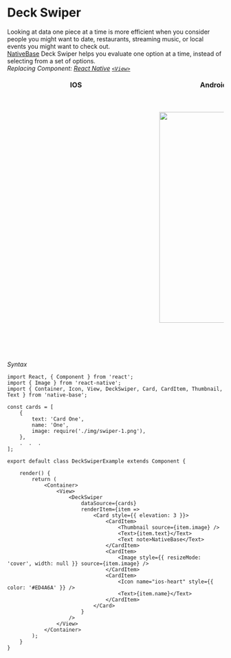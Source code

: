 # Deck Swiper

Looking at data one piece at a time is more efficient when you consider people you might want to date, restaurants, streaming music, or local events you might want to check out. <br />
[NativeBase](http://nativebase.io/) Deck Swiper helps you evaluate one option at a time, instead of selecting from a set of options.<br />
*Replacing Component: [React Native](https://facebook.github.io/react-native/) [<code>&lt;View></code>](https://facebook.github.io/react-native/docs/view.html)*

<table>
      <thead>
        <tr style="border-style: hidden">
          <th style="border-style: hidden; padding-right: 34px;">IOS</th>
          <th style="padding-right: 140px;">Android</th>
        </tr>
      </thead>
      <thead>
        <tr style="border-style: hidden">
          <th style="border-style: hidden"><div style="background: url(../assets/iphone.png) no-repeat; padding: 63px 20px 100px 18px; width: 292px"><img src="{{('../assets/ios/components/deck-swiper.gif')}}" alt="" /></div></th>
          <th><div style="background: url(../assets/android.png) no-repeat; padding: 45px 118px 68px 0px; background-size: 292px 576px;"><img height="490" width="266" src="{{('../assets/android/components/deck-swiper.gif')}}" alt="" /></div></th>
        </tr>
      </thead>
    </table>

*Syntax*

<pre class="line-numbers"><code class="language-jsx">import React, { Component } from 'react';
import { Image } from 'react-native';
import { Container, Icon, View, DeckSwiper, Card, CardItem, Thumbnail, Text } from 'native-base';

const cards = [
    {
        text: 'Card One',
        name: 'One',
        image: require('./img/swiper-1.png'),
    },
    .  .  .
];

export default class DeckSwiperExample extends Component {

    render() {
        return (
            &lt;Container>
                &lt;View>
                    &lt;DeckSwiper
                        dataSource={cards}
                        renderItem={item =>
                            &lt;Card style=&#123;{ elevation: 3 }}>
                                &lt;CardItem>
                                    &lt;Thumbnail source={item.image} />
                                    &lt;Text>{item.text}&lt;/Text>
                                    &lt;Text note>NativeBase&lt;/Text>
                                &lt;/CardItem>
                                &lt;CardItem>
                                    &lt;Image style=&#123;{ resizeMode: 'cover', width: null }} source={item.image} />
                                &lt;/CardItem>
                                &lt;CardItem>
                                    &lt;Icon name="ios-heart" style=&#123;{ color: '#ED4A6A' }} />
                                    &lt;Text>{item.name}&lt;/Text>
                                &lt;/CardItem>
                            &lt;/Card>
                        }
                    />
                &lt;/View>
            &lt;/Container>
        );
    }
}</code></pre>
